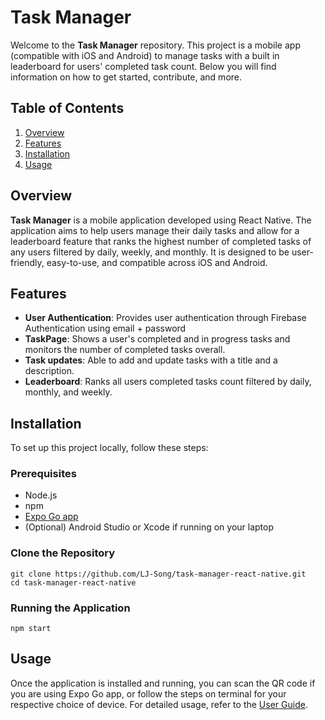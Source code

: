 <!-- # Task Manager

## Overview

### Description

This project is a mobile app (compatible with iOS and Android) to manage tasks. It aims to help users manage their daily tasks and allow for a leaderboard feature that ranks the highest number of completed tasks of any users filtered by daily, weekly, and monthly. The application is built using React Native and npm for the frontend, node.js for the backend, with a Firebase Firestore for data storage and FIrebase Authentication for user authentications.

### Technologies

- Frontend: [React Native, npm]
- Backend: [Node.js]
- Database: [Firebase Firestore]

## Architecture

### System Architecture

### Components

1. **Frontend**
    - **Login**: Log in page. 
    - **Signup**: Sign up page if a user is never registered. 
    - **TaskPage**: Shows a user's completed and in progress tasks and monitors the number of completed tasks overall
    - **Leaderboard**: Ranks all users completed tasks count filtered by daily, monthly, and weekly.  -->

# Task Manager

Welcome to the **Task Manager** repository. This project is a mobile app (compatible with iOS and Android) to manage tasks with a built in leaderboard for users' completed task count. Below you will find information on how to get started, contribute, and more.

## Table of Contents

1. [Overview](#Overview)
2. [Features](#Features)
3. [Installation](#Installation)
4. [Usage](#Usage)

## Overview

**Task Manager** is a mobile application developed using React Native. The application aims to help users manage their daily tasks and allow for a leaderboard feature that ranks the highest number of completed tasks of any users filtered by daily, weekly, and monthly. It is designed to be user-friendly, easy-to-use, and compatible across iOS and Android. 

## Features

- **User Authentication**: Provides user authentication through Firebase Authentication using email + password
- **TaskPage**: Shows a user's completed and in progress tasks and monitors the number of completed tasks overall.
- **Task updates**: Able to add and update tasks with a title and a description.
- **Leaderboard**: Ranks all users completed tasks count filtered by daily, monthly, and weekly. 

## Installation

To set up this project locally, follow these steps:

### Prerequisites

- Node.js
- npm
- [Expo Go app](https://expo.dev/go)
- (Optional) Android Studio or Xcode if running on your laptop

### Clone the Repository

```
git clone https://github.com/LJ-Song/task-manager-react-native.git
cd task-manager-react-native
```

<!-- ### Install Dependencies

```
npm install

``` -->

### Running the Application

```
npm start

```


## Usage

Once the application is installed and running, you can scan the QR code if you are using Expo Go app, or follow the steps on terminal for your respective choice of device. For detailed usage, refer to the [User Guide](https://docs.expo.dev/router/installation/).

<!-- ## Contact

If you have any questions or suggestions, feel free to reach out:

- **Project Maintainer**: [Your Name] - [your.email@example.com]
- **Contributors**: [List of contributors] -->